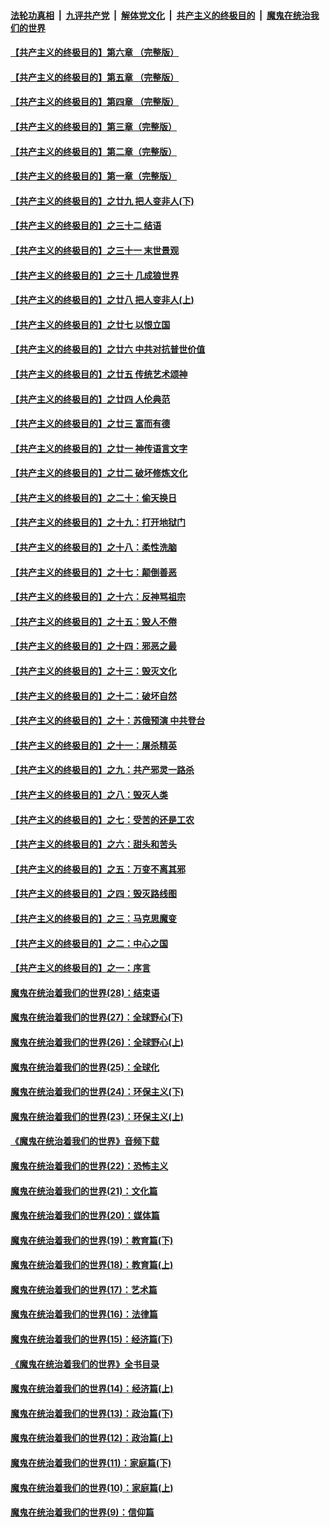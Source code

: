 ####  [法轮功真相](../../../../basic/blob/master/README.md?t=12260401) &nbsp;|&nbsp; [九评共产党](../../../../9ping.md/blob/master/README.md?t=12260401) &nbsp;|&nbsp; [解体党文化](../../../../jtdwh.md/blob/master/README.md?t=12260401)  &nbsp;|&nbsp; [共产主义的终极目的](../../../../gczydzjmd.md/blob/master/README.md?t=12260401) &nbsp;|&nbsp; [魔鬼在统治我们的世界](../../../../mgztzwmdsj.md/blob/master/README.md?t=12260401) 

#### [【共产主义的终极目的】第六章 （完整版）](../pages/nsc422/n11428913.md?t=12260401) 

#### [【共产主义的终极目的】第五章 （完整版）](../pages/nsc422/n11428912.md?t=12260401) 

#### [【共产主义的终极目的】第四章 （完整版）](../pages/nsc422/n11428907.md?t=12260401) 

#### [【共产主义的终极目的】第三章（完整版）](../pages/nsc422/n11428848.md?t=12260401) 

#### [【共产主义的终极目的】第二章（完整版）](../pages/nsc422/n11428831.md?t=12260401) 

#### [【共产主义的终极目的】第一章（完整版）](../pages/nsc422/n11417651.md?t=12260401) 

#### [【共产主义的终极目的】之廿九 把人变非人(下)](../pages/nsc422/n11344140.md?t=12260401) 

#### [【共产主义的终极目的】之三十二 结语](../pages/nsc422/n11360535.md?t=12260401) 

#### [【共产主义的终极目的】之三十一 末世景观](../pages/nsc422/n11351129.md?t=12260401) 

#### [【共产主义的终极目的】之三十 几成狼世界](../pages/nsc422/n11348280.md?t=12260401) 

#### [【共产主义的终极目的】之廿八 把人变非人(上)](../pages/nsc422/n11340492.md?t=12260401) 

#### [【共产主义的终极目的】之廿七 以恨立国](../pages/nsc422/n11336944.md?t=12260401) 

#### [【共产主义的终极目的】之廿六 中共对抗普世价值](../pages/nsc422/n11324785.md?t=12260401) 

#### [【共产主义的终极目的】之廿五 传统艺术颂神](../pages/nsc422/n11296396.md?t=12260401) 

#### [【共产主义的终极目的】之廿四 人伦典范](../pages/nsc422/n11296397.md?t=12260401) 

#### [【共产主义的终极目的】之廿三 富而有德](../pages/nsc422/n11283598.md?t=12260401) 

#### [【共产主义的终极目的】之廿一 神传语言文字](../pages/nsc422/n11263265.md?t=12260401) 

#### [【共产主义的终极目的】之廿二 破坏修炼文化](../pages/nsc422/n11245728.md?t=12260401) 

#### [【共产主义的终极目的】之二十：偷天换日](../pages/nsc422/n11238846.md?t=12260401) 

#### [【共产主义的终极目的】之十九：打开地狱门](../pages/nsc422/n11206376.md?t=12260401) 

#### [【共产主义的终极目的】之十八：柔性洗脑](../pages/nsc422/n11199994.md?t=12260401) 

#### [【共产主义的终极目的】之十七：颠倒善恶](../pages/nsc422/n11179782.md?t=12260401) 

#### [【共产主义的终极目的】之十六：反神骂祖宗](../pages/nsc422/n11166798.md?t=12260401) 

#### [【共产主义的终极目的】之十五：毁人不倦](../pages/nsc422/n11166792.md?t=12260401) 

#### [【共产主义的终极目的】之十四：邪恶之最](../pages/nsc422/n11150249.md?t=12260401) 

#### [【共产主义的终极目的】之十三：毁灭文化](../pages/nsc422/n11135227.md?t=12260401) 

#### [【共产主义的终极目的】之十二：破坏自然](../pages/nsc422/n11135214.md?t=12260401) 

#### [【共产主义的终极目的】之十：苏俄预演 中共登台](../pages/nsc422/n11118424.md?t=12260401) 

#### [【共产主义的终极目的】之十一：屠杀精英](../pages/nsc422/n11118442.md?t=12260401) 

#### [【共产主义的终极目的】之九：共产邪灵一路杀](../pages/nsc422/n11114139.md?t=12260401) 

#### [【共产主义的终极目的】之八：毁灭人类](../pages/nsc422/n11108503.md?t=12260401) 

#### [【共产主义的终极目的】之七：受苦的还是工农](../pages/nsc422/n11101809.md?t=12260401) 

#### [【共产主义的终极目的】之六：甜头和苦头](../pages/nsc422/n11096971.md?t=12260401) 

#### [【共产主义的终极目的】之五：万变不离其邪](../pages/nsc422/n11091285.md?t=12260401) 

#### [【共产主义的终极目的】之四：毁灭路线图](../pages/nsc422/n11086284.md?t=12260401) 

#### [【共产主义的终极目的】之三：马克思魔变](../pages/nsc422/n11061941.md?t=12260401) 

#### [【共产主义的终极目的】之二：中心之国](../pages/nsc422/n11047728.md?t=12260401) 

#### [【共产主义的终极目的】之一：序言](../pages/nsc422/n11086077.md?t=12260401) 

#### [魔鬼在统治着我们的世界(28)：结束语](../pages/nsc422/n10936246.md?t=12260401) 

#### [魔鬼在统治着我们的世界(27)：全球野心(下)](../pages/nsc422/n10928319.md?t=12260401) 

#### [魔鬼在统治着我们的世界(26)：全球野心(上)](../pages/nsc422/n10900318.md?t=12260401) 

#### [魔鬼在统治着我们的世界(25)：全球化](../pages/nsc422/n10788205.md?t=12260401) 

#### [魔鬼在统治着我们的世界(24)：环保主义(下)](../pages/nsc422/n10695307.md?t=12260401) 

#### [魔鬼在统治着我们的世界(23)：环保主义(上)](../pages/nsc422/n10688613.md?t=12260401) 

#### [《魔鬼在统治着我们的世界》音频下载](../pages/nsc422/n10635553.md?t=12260401) 

#### [魔鬼在统治着我们的世界(22)：恐怖主义](../pages/nsc422/n10614727.md?t=12260401) 

#### [魔鬼在统治着我们的世界(21)：文化篇](../pages/nsc422/n10597706.md?t=12260401) 

#### [魔鬼在统治着我们的世界(20)：媒体篇](../pages/nsc422/n10586579.md?t=12260401) 

#### [魔鬼在统治着我们的世界(19)：教育篇(下)](../pages/nsc422/n10564808.md?t=12260401) 

#### [魔鬼在统治着我们的世界(18)：教育篇(上)](../pages/nsc422/n10526970.md?t=12260401) 

#### [魔鬼在统治着我们的世界(17)：艺术篇](../pages/nsc422/n10499093.md?t=12260401) 

#### [魔鬼在统治着我们的世界(16)：法律篇](../pages/nsc422/n10485969.md?t=12260401) 

#### [魔鬼在统治着我们的世界(15)：经济篇(下)](../pages/nsc422/n10469975.md?t=12260401) 

#### [《魔鬼在统治着我们的世界》全书目录](../pages/nsc422/n10464261.md?t=12260401) 

#### [魔鬼在统治着我们的世界(14)：经济篇(上)](../pages/nsc422/n10457370.md?t=12260401) 

#### [魔鬼在统治着我们的世界(13)：政治篇(下)](../pages/nsc422/n10448270.md?t=12260401) 

#### [魔鬼在统治着我们的世界(12)：政治篇(上)](../pages/nsc422/n10444576.md?t=12260401) 

#### [魔鬼在统治着我们的世界(11)：家庭篇(下)](../pages/nsc422/n10440961.md?t=12260401) 

#### [魔鬼在统治着我们的世界(10)：家庭篇(上)](../pages/nsc422/n10435448.md?t=12260401) 

#### [魔鬼在统治着我们的世界(9)：信仰篇](../pages/nsc422/n10432159.md?t=12260401) 

